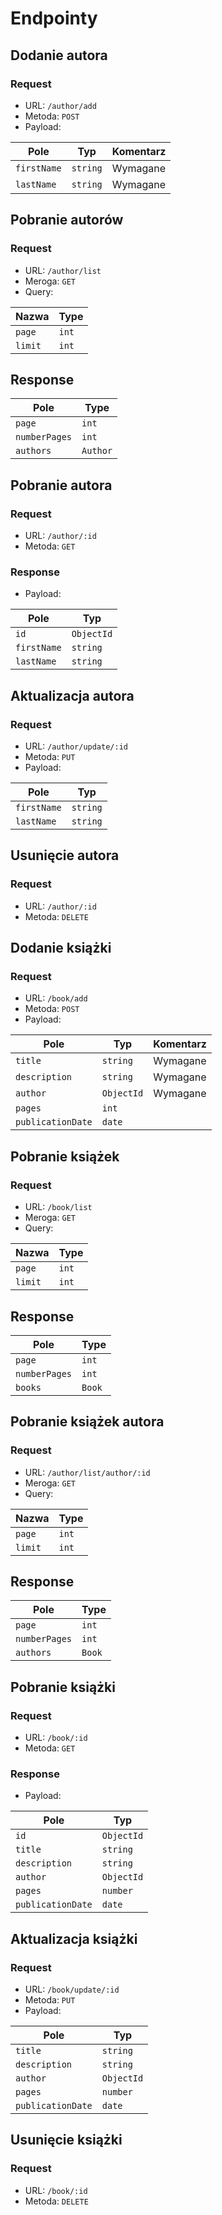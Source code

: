 ﻿# Endpointy

## Dodanie autora
### Request
- URL: `/author/add`
- Metoda: `POST`
- Payload:

| Pole | Typ | Komentarz |
|------|-----|----------|
| `firstName` | `string` | Wymagane |
| `lastName` | `string` | Wymagane |

## Pobranie autorów
### Request
- URL: `/author/list`
- Meroga: `GET`
- Query:

| Nazwa | Type |
|-------|------|
| `page` | `int` |
| `limit` | `int` |

## Response
| Pole | Type |
|------|------|
| `page` | `int` |
| `numberPages` | `int` |
| `authors` | `Author` |

## Pobranie autora
### Request
- URL: `/author/:id`
- Metoda: `GET`

### Response
- Payload:

| Pole | Typ |
|------|-----|
| `id` | `ObjectId` |
| `firstName` | `string` |
| `lastName` | `string` |

## Aktualizacja autora
### Request
- URL: `/author/update/:id`
- Metoda: `PUT`
- Payload:

| Pole | Typ |
|------|-----|
| `firstName` | `string` |
| `lastName` | `string` |

## Usunięcie autora
### Request
- URL: `/author/:id`
- Metoda: `DELETE`


## Dodanie książki
### Request
- URL: `/book/add`
- Metoda: `POST`
- Payload:

| Pole | Typ | Komentarz |
|------|-----|----------|
| `title` | `string` | Wymagane |
| `description` | `string` | Wymagane |
| `author` | `ObjectId` | Wymagane |
| `pages` | `int` | |
| `publicationDate` | `date` | |

## Pobranie książek
### Request
- URL: `/book/list`
- Meroga: `GET`
- Query:

| Nazwa | Type |
|-------|------|
| `page` | `int` |
| `limit` | `int` |

## Response
| Pole | Type |
|------|------|
| `page` | `int` |
| `numberPages` | `int` |
| `books` | `Book` |


## Pobranie książek autora
### Request
- URL: `/author/list/author/:id`
- Meroga: `GET`
- Query:

| Nazwa | Type |
|-------|------|
| `page` | `int` |
| `limit` | `int` |

## Response
| Pole | Type |
|------|------|
| `page` | `int` |
| `numberPages` | `int` |
| `authors` | `Book` |

## Pobranie książki
### Request
- URL: `/book/:id`
- Metoda: `GET`

### Response
- Payload:

| Pole | Typ |
|------|-----|
| `id` | `ObjectId` |
| `title` | `string` |
| `description` | `string` |
| `author` | `ObjectId` |
| `pages` | `number` |
| `publicationDate` | `date` |

## Aktualizacja książki
### Request
- URL: `/book/update/:id`
- Metoda: `PUT`
- Payload:

| Pole | Typ |
|------|-----|
| `title` | `string` |
| `description` | `string` |
| `author` | `ObjectId` |
| `pages` | `number` |
| `publicationDate` | `date` |

## Usunięcie książki
### Request
- URL: `/book/:id`
- Metoda: `DELETE`
